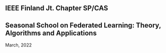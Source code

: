 ## IEEE Finland Jt. Chapter SP/CAS 
## Seasonal School on Federated Learning: Theory, Algorithms and Applications 

March, 2022  

